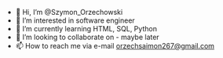 - 👋 Hi, I’m @Szymon_Orzechowski
- 👀 I’m interested in software engineer
- 🌱 I’m currently learning HTML, SQL, Python
- 💞️ I’m looking to collaborate on - maybe later
- 📫 How to reach me via e-mail orzechsaimon267@gmail.com

<!---
SaiexO1/SaiexO1 is a ✨ special ✨ repository because its `README.md` (this file) appears on your GitHub profile.
You can click the Preview link to take a look at your changes.
--->
